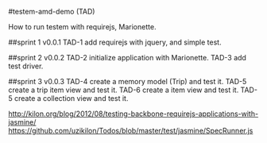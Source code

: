 #testem-amd-demo (TAD)

How to run testem with requirejs, Marionette.

##sprint 1 v0.0.1
TAD-1 add requirejs with jquery, and simple test. 

##sprint 2 v0.0.2
TAD-2 initialize application with Marionette.
TAD-3 add test driver.

##sprint 3 v0.0.3
TAD-4 create a memory model (Trip) and test it.
TAD-5 create a trip item view and test it.
TAD-6 create a item view and test it.
TAD-5 create a collection view and test it.



http://kilon.org/blog/2012/08/testing-backbone-requirejs-applications-with-jasmine/
https://github.com/uzikilon/Todos/blob/master/test/jasmine/SpecRunner.js
